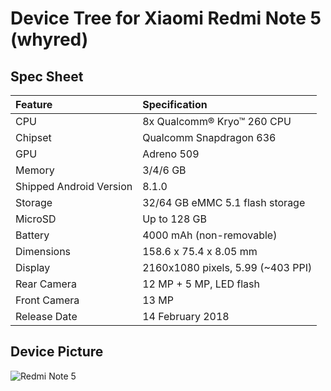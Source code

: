 # Device Tree for Xiaomi Redmi Note 5 (whyred)

## Spec Sheet

| Feature                 | Specification                     |
| :---------------------- | :-------------------------------- |
| CPU                     | 8x Qualcomm® Kryo™ 260 CPU        |
| Chipset                 | Qualcomm Snapdragon 636           |
| GPU                     | Adreno 509                        |
| Memory                  | 3/4/6 GB                            |
| Shipped Android Version | 8.1.0                             |
| Storage                 | 32/64 GB eMMC 5.1 flash storage      |
| MicroSD                 | Up to 128 GB                      |
| Battery                 | 4000 mAh (non-removable)          |
| Dimensions              | 158.6 x 75.4 x 8.05 mm            |
| Display                 | 2160x1080 pixels, 5.99 (~403 PPI) |
| Rear Camera             | 12 MP + 5 MP, LED flash           |
| Front Camera            | 13 MP                             |
| Release Date            | 14 February 2018                  |

## Device Picture

![Redmi Note 5](http://i01.appmifile.com/webfile/globalimg/2018/02141/phone-black.jpg "Redmi Note 5")

